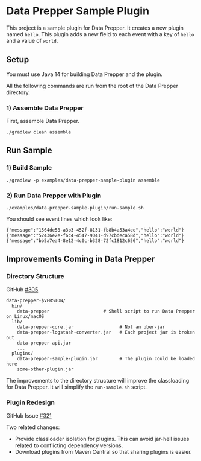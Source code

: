 # Data Prepper Sample Plugin

This project is a sample plugin for Data Prepper. It creates a new plugin named `hello`. This plugin adds a new field to each event with a key of `hello`
and a value of `world`.

## Setup

You must use Java 14 for building Data Prepper and the plugin.

All the following commands are run from the root of the Data Prepper directory.

### 1) Assemble Data Prepper

First, assemble Data Prepper.

```
./gradlew clean assemble
```


## Run Sample

### 1) Build Sample

```
./gradlew -p examples/data-prepper-sample-plugin assemble
```

### 2) Run Data Prepper with Plugin

```
./examples/data-prepper-sample-plugin/run-sample.sh
```


You should see event lines which look like:

```
{"message":"1564de58-a3b3-452f-8131-fb8b4a53a4ee","hello":"world"}
{"message":"52436e2e-f6c4-4547-9041-d97cbdeca58d","hello":"world"}
{"message":"bb5a7ea4-8e12-4c0c-b328-72fc1812c656","hello":"world"}
```

## Improvements Coming in Data Prepper

### Directory Structure

GitHub [#305](https://github.com/opensearch-project/data-prepper/issues/305)

```
data-prepper-$VERSION/
  bin/
    data-prepper                    # Shell script to run Data Prepper on Linux/macOS
  lib/
    data-prepper-core.jar                 # Not an uber-jar
    data-prepper-logstash-converter.jar   # Each project jar is broken out 
    data-prepper-api.jar
    ...
  plugins/
    data-prepper-sample-plugin.jar        # The plugin could be loaded here
    some-other-plugin.jar
```

The improvements to the directory structure will improve the classloading for Data Prepper. It will simplify the `run-sample.sh` script.

### Plugin Redesign

GitHub Issue [#321](https://github.com/opensearch-project/data-prepper/issues/321)

Two related changes:

* Provide classloader isolation for plugins. This can avoid jar-hell issues related to conflicting dependency versions.
* Download plugins from Maven Central so that sharing plugins is easier.

